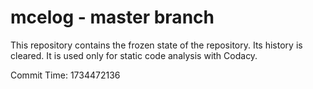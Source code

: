 # mcelog - master branch

This repository contains the frozen state of the repository.
Its history is cleared. It is used only for static code
analysis with Codacy.

Commit Time: 1734472136